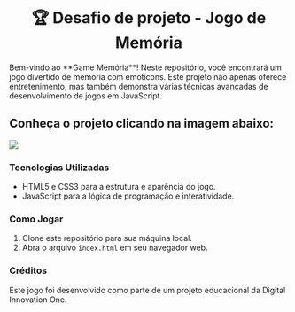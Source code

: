<h1 align="center">🏆 Desafio de projeto - Jogo de Memória</h1>

<p>  
Bem-vindo ao **Game Memória**! Neste repositório, você encontrará um jogo divertido de memoria com emoticons. Este projeto não apenas oferece entretenimento, mas também demonstra várias técnicas avançadas de desenvolvimento de jogos em JavaScript.
</p>

<h2>Conheça o projeto clicando na imagem abaixo:</h2>

<a href="https://thalesacardoso.github.io/dio-projeto-jogo-detonaRalph">
  <img src="./src/images/jogo.png">
</a>


### Tecnologias Utilizadas

- HTML5 e CSS3 para a estrutura e aparência do jogo.
- JavaScript para a lógica de programação e interatividade.




### Como Jogar

1. Clone este repositório para sua máquina local.
2. Abra o arquivo `index.html` em seu navegador web.



### Créditos

Este jogo foi desenvolvido como parte de um projeto educacional da Digital Innovation One.


